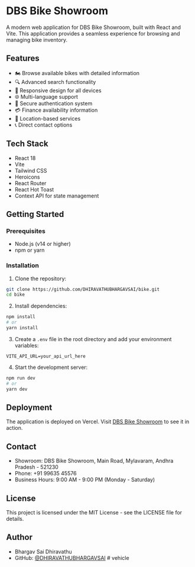 # DBS Bike Showroom

A modern web application for DBS Bike Showroom, built with React and Vite. This application provides a seamless experience for browsing and managing bike inventory.

## Features

- 🏍️ Browse available bikes with detailed information
- 🔍 Advanced search functionality
- 📱 Responsive design for all devices
- 🌐 Multi-language support
- 🔐 Secure authentication system
- 💳 Finance availability information
- 📍 Location-based services
- 📞 Direct contact options

## Tech Stack

- React 18
- Vite
- Tailwind CSS
- Heroicons
- React Router
- React Hot Toast
- Context API for state management

## Getting Started

### Prerequisites

- Node.js (v14 or higher)
- npm or yarn

### Installation

1. Clone the repository:
```bash
git clone https://github.com/DHIRAVATHUBHARGAVSAI/bike.git
cd bike
```

2. Install dependencies:
```bash
npm install
# or
yarn install
```

3. Create a `.env` file in the root directory and add your environment variables:
```env
VITE_API_URL=your_api_url_here
```

4. Start the development server:
```bash
npm run dev
# or
yarn dev
```

## Deployment

The application is deployed on Vercel. Visit [DBS Bike Showroom](your-vercel-url) to see it in action.

## Contact

- Showroom: DBS Bike Showroom, Main Road, Mylavaram, Andhra Pradesh - 521230
- Phone: +91 99635 45576
- Business Hours: 9:00 AM - 9:00 PM (Monday - Saturday)

## License

This project is licensed under the MIT License - see the LICENSE file for details.

## Author

- Bhargav Sai Dhiravathu
- GitHub: [@DHIRAVATHUBHARGAVSAI](https://github.com/DHIRAVATHUBHARGAVSAI)
#   v e h i c l e  
 